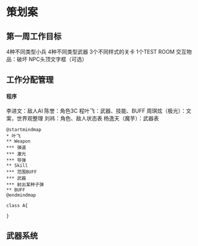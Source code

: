 # 策划案
## 第一周工作目标
4种不同类型小兵
4种不同类型武器
3个不同样式的关卡
1个TEST ROOM
交互物品：破坏
NPC头顶文字框（可选）

## 工作分配管理
#### 程序
李进文：敌人AI
陈誉：角色3C
程叶飞：武器、技能、BUFF
周琪炫（极光）：文案，世界观整理
刘祎：角色、敌人状态表
杨逸天（魔芋）：武器表

```plantuml
@startmindmap
* 叶飞
** Weapon
*** 弹道
*** 激光
*** 导弹
** Skill
*** 范围BUFF
*** 武器
*** 射出某种子弹
** BUFF
@endmindmap
```




```CSharp
class A{
    
}
```
## 武器系统

